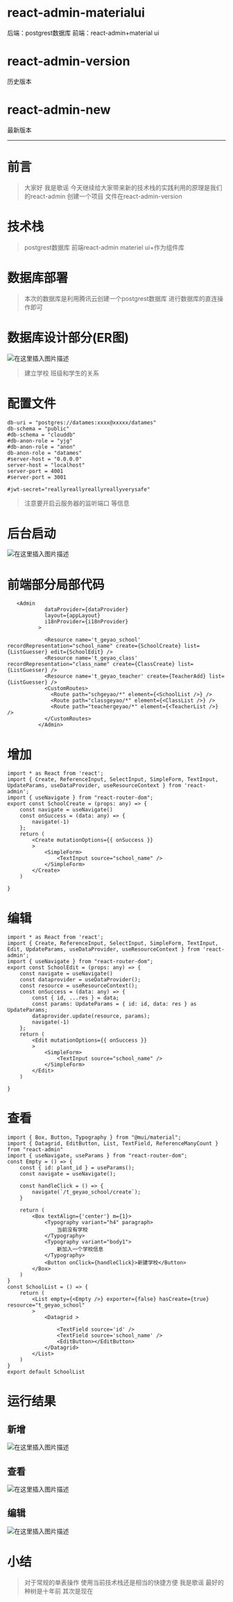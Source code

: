 # react-admin-materialui
后端：postgrest数据库
前端：react-admin+material ui


# react-admin-version 
历史版本

# react-admin-new 
最新版本

-----
# 前言

> 大家好 我是歌谣 今天继续给大家带来新的技术栈的实践利用的原理是我们的react-admin 创建一个项目 文件在react-admin-version

# 技术栈

> postgrest数据库  前端react-admin materiel ui+作为组件库

# 数据库部署

> 本次的数据库是利用腾讯云创建一个postgrest数据库 进行数据库的直连操作即可

# 数据库设计部分(ER图)
![在这里插入图片描述](https://img-blog.csdnimg.cn/1b1af7d4096f48dcafae797a77894eb8.png)

> 建立学校 班级和学生的关系

# 配置文件

```
db-uri = "postgres://datames:xxxx@xxxxx/datames"
db-schema = "public"
#db-schema = "clouddb"
#db-anon-role = "yjg"
#db-anon-role = "anon"
db-anon-role = "datames"
#server-host = "0.0.0.0"
server-host = "localhost"
server-port = 4001
#server-port = 3001

#jwt-secret="reallyreallyreallyreallyverysafe"
```

> 注意要开启云服务器的监听端口 等信息

# 后台启动
![在这里插入图片描述](https://img-blog.csdnimg.cn/0832f712236a4db0a0bf4fdd1b1d5973.png)

# 前端部分局部代码

```
   <Admin
            dataProvider={dataProvider}
            layout={appLayout}
            i18nProvider={i18nProvider}
          >

            <Resource name='t_geyao_school' recordRepresentation="school_name" create={SchoolCreate} list={ListGuesser} edit={SchoolEdit} />
            <Resource name='t_geyao_class' recordRepresentation="class_name" create={ClassCreate} list={ListGuesser} />
            <Resource name='t_geyao_teacher' create={TeacherAdd} list={ListGuesser} />
            <CustomRoutes>
              <Route path="schgeyao/*" element={<SchoolList />} />
              <Route path="classgeyao/*" element={<ClassList />} />
              <Route path="teachergeyao/*" element={<TeacherList />} />
            </CustomRoutes>
          </Admin>
```

# 增加

```
import * as React from 'react';
import { Create, ReferenceInput, SelectInput, SimpleForm, TextInput, UpdateParams, useDataProvider, useResourceContext } from 'react-admin';
import { useNavigate } from "react-router-dom";
export const SchoolCreate = (props: any) => {
    const navigate = useNavigate()
    const onSuccess = (data: any) => {
        navigate(-1)
    };
    return (
        <Create mutationOptions={{ onSuccess }}
        >
            <SimpleForm>
                <TextInput source="school_name" />
            </SimpleForm>
        </Create>
    )

}
```

# 编辑

```
import * as React from 'react';
import { Create, ReferenceInput, SelectInput, SimpleForm, TextInput, Edit, UpdateParams, useDataProvider, useResourceContext } from 'react-admin';
import { useNavigate } from "react-router-dom";
export const SchoolEdit = (props: any) => {
    const navigate = useNavigate()
    const dataprovider = useDataProvider();
    const resource = useResourceContext();
    const onSuccess = (data: any) => {
        const { id, ...res } = data;
        const params: UpdateParams = { id: id, data: res } as UpdateParams;
        dataprovider.update(resource, params);
        navigate(-1)
    };
    return (
        <Edit mutationOptions={{ onSuccess }}
        >
            <SimpleForm>
                <TextInput source="school_name" />
            </SimpleForm>
        </Edit>
    )

}
```

# 查看

```
import { Box, Button, Typography } from "@mui/material";
import { Datagrid, EditButton, List, TextField, ReferenceManyCount } from "react-admin"
import { useNavigate, useParams } from "react-router-dom";
const Empty = () => {
    const { id: plant_id } = useParams();
    const navigate = useNavigate();

    const handleClick = () => {
        navigate(`/t_geyao_school/create`);
    }

    return (
        <Box textAlign={'center'} m={1}>
            <Typography variant="h4" paragraph>
                当前没有学校
            </Typography>
            <Typography variant="body1">
                新加入一个学校信息
            </Typography>
            <Button onClick={handleClick}>新建学校</Button>
        </Box>
    )
}
const SchoolList = () => {
    return (
        <List empty={<Empty />} exporter={false} hasCreate={true} resource="t_geyao_school"
        >
            <Datagrid >
              
                <TextField source='id' />
                <TextField source='school_name' />
                <EditButton></EditButton>
            </Datagrid>
        </List>
    )
}
export default SchoolList
```

# 运行结果
## 新增
![在这里插入图片描述](https://img-blog.csdnimg.cn/a25f4dc2e595415f952b858c371027a4.png)
## 查看
![在这里插入图片描述](https://img-blog.csdnimg.cn/a6ed0156ab7f4718b59be48e8f25b99c.png)
## 编辑
![在这里插入图片描述](https://img-blog.csdnimg.cn/8b6c1cb00be74cc48a35289efd147797.png)

# 小结

> 对于常规的单表操作 使用当前技术栈还是相当的快捷方便 我是歌谣 最好的种树是十年前 其次是现在
